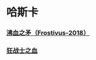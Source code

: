 # 哈斯卡



### [沸血之矛（Frostivus-2018）](huskar_burning_spear_frostivus2018/README.md)

### [狂战士之血](huskar_berserkers_blood/README.md)

